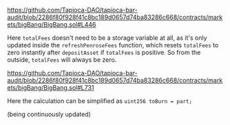https://github.com/Tapioca-DAO/tapioca-bar-audit/blob/2286f80f928f41c8bc189d0657d74ba83286c668/contracts/markets/bigBang/BigBang.sol#L446

Here `totalFees` doesn't need to be a storage variable at all, as it's only updated inside the `refreshPenroseFees` function, which resets `totalFees` to zero instantly after `depositAsset` if `totalFees` is positive. So from the outside, `totalFees` will always be zero.

https://github.com/Tapioca-DAO/tapioca-bar-audit/blob/2286f80f928f41c8bc189d0657d74ba83286c668/contracts/markets/bigBang/BigBang.sol#L731

Here the calculation can be simplified as `uint256 toBurn = part;`

(being continuously updated)